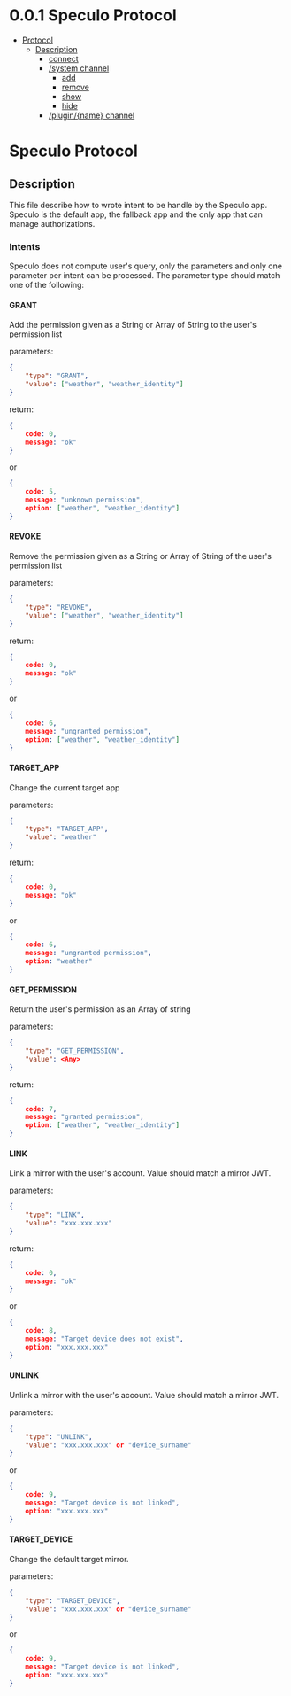 <!-- version -->
# 0.0.1 Speculo Protocol
<!-- end version -->

<!-- toc -->
  - [Protocol](#protocol)
    - [Description](#description)
      - [connect](#connect)
      - [/system channel](#system-channel)
        - [add](#add)
        - [remove](#remove)
        - [show](#show)
        - [hide](#hide)
      - [/plugin/{name} channel](#pluginname-channel)
<!-- end toc -->

# Speculo Protocol

## Description

This file describe how to wrote intent to be handle by the Speculo app.
Speculo is the default app, the fallback app and the only app that can manage authorizations.

### Intents

Speculo does not compute user's query, only the parameters and only one parameter per intent can be processed.
The parameter type should match one of the following:

#### GRANT

Add the permission given as a String or Array of String to the user's permission list

parameters:
```json
{
    "type": "GRANT",
    "value": ["weather", "weather_identity"]
}
```
return:
```json
{
    code: 0,
    message: "ok"
}
```
or
```json
{
    code: 5,
    message: "unknown permission",
    option: ["weather", "weather_identity"]
}
```

#### REVOKE

Remove the permission given as a String or Array of String of the user's permission list

parameters:
```json
{
    "type": "REVOKE",
    "value": ["weather", "weather_identity"]
}
```
return:
```json
{
    code: 0,
    message: "ok"
}
```
or
```json
{
    code: 6,
    message: "ungranted permission",
    option: ["weather", "weather_identity"]
}
```

#### TARGET_APP

Change the current target app

parameters:
```json
{
    "type": "TARGET_APP",
    "value": "weather"
}
```
return:
```json
{
    code: 0,
    message: "ok"
}
```
or
```json
{
    code: 6,
    message: "ungranted permission",
    option: "weather"
}
```

#### GET_PERMISSION

Return the user's permission as an Array of string

parameters:
```json
{
    "type": "GET_PERMISSION",
    "value": <Any>
}
```
return:
```json
{
    code: 7,
    message: "granted permission",
    option: ["weather", "weather_identity"]
}
```

#### LINK

Link a mirror with the user's account. Value should match a mirror JWT.

parameters:
```json
{
    "type": "LINK",
    "value": "xxx.xxx.xxx"
}
```
return:
```json
{
    code: 0,
    message: "ok"
}
```
or
```json
{
    code: 8,
    message: "Target device does not exist",
    option: "xxx.xxx.xxx"
}
```

#### UNLINK

Unlink a mirror with the user's account. Value should match a mirror JWT.

parameters:
```json
{
    "type": "UNLINK",
    "value": "xxx.xxx.xxx" or "device_surname"
}
```
or
```json
{
    code: 9,
    message: "Target device is not linked",
    option: "xxx.xxx.xxx"
}
```

#### TARGET_DEVICE

Change the default target mirror.

parameters:
```json
{
    "type": "TARGET_DEVICE",
    "value": "xxx.xxx.xxx" or "device_surname"
}
```
or
```json
{
    code: 9,
    message: "Target device is not linked",
    option: "xxx.xxx.xxx"
}
```
